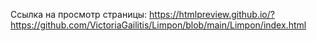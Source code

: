 Ссылка на просмотр страницы: https://htmlpreview.github.io/?https://github.com/VictoriaGailitis/Limpon/blob/main/Limpon/index.html
